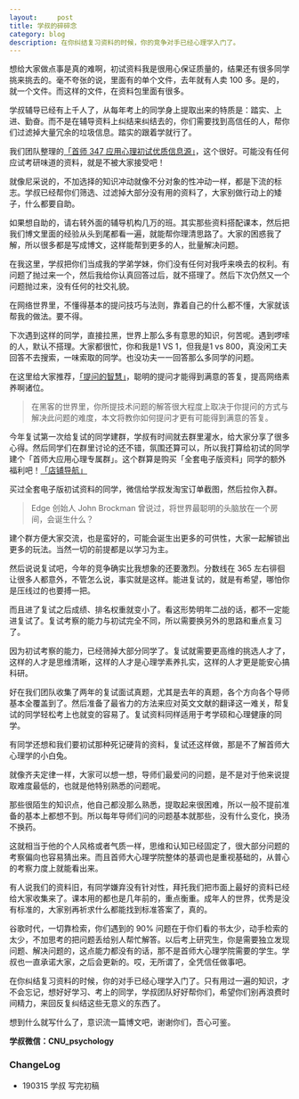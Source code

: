```yaml
---
layout:     post
title: 学叔的碎碎念
category: blog
description: 在你纠结复习资料的时候，你的竞争对手已经心理学入门了。
---
```


想给大家做点事是真的难啊，初试资料我是很用心保证质量的，结果还有很多同学挑来挑去的。毫不夸张的说，里面有的单个文件，去年就有人卖 100 多。是的，就一个文件。而这样的文件，在资料包里面有很多。

学叔辅导已经有上千人了，从每年考上的同学身上提取出来的特质是：踏实、上进、勤奋。而不是在辅导资料上纠结来纠结去的，你们需要找到高信任的人，帮你们过滤掉大量冗余的垃圾信息。踏实的跟着学就行了。

我们团队整理的[「首师 347 应用心理初试优质信息源」](https://cnu347.com/resource)，这个很好。可能没有任何应试考研味道的资料，就是不被大家接受吧！

就像尼采说的，不加选择的知识冲动就像不分对象的性冲动一样，都是下流的标志。学叔已经帮你们筛选、过滤掉大部分没有用的资料了，大家别做行动上的矮子，什么都要自助。

如果想自助的，请右转外面的辅导机构几万的班。其实那些资料搭配课本，然后把我们博文里面的经验从头到尾都看一遍，就能帮你理清思路了。大家的困惑我了解，所以很多都是写成博文，这样能帮到更多的人，批量解决问题。

在我这里，学叔把你们当成我的学弟学妹，你们没有任何对我呼来唤去的权利。有问题了抛过来一个，然后我给你认真回答过后，就不搭理了。然后下次仍然又一个问题抛过来，没有任何的社交礼貌。

在网络世界里，不懂得基本的提问技巧与法则，靠着自己的什么都不懂，大家就该帮我的做法。要不得。

下次遇到这样的同学，直接拉黑，世界上那么多有意思的知识，何苦呢。遇到啰嗦的人，默认不搭理。大家都很忙，你和我是1 VS 1，但我是1 vs 800，真没闲工夫回答不去搜索，一味索取的同学。也没功夫一一回答那么多同学的问题。

在这里给大家推荐，[「提问的智慧」](https://github.com/tvvocold/How-To-Ask-Questions-The-Smart-Way)，聪明的提问才能得到满意的答复，提高网络素养啊诸位。

> 在黑客的世界里，你所提技术问题的解答很大程度上取决于你提问的方式与解决此问题的难度，本文将教你如何提问才更有可能得到满意的答复。

今年复试第一次给复试的同学建群，学叔有时间就去群里灌水，给大家分享了很多心得。然后同学们在群里讨论的还不错，氛围还算可以，所以我打算给初试的同学建个「首师大应用心理专属群」。这个群算是购买「全套电子版资料」同学的额外福利吧！[「店铺导航」](https://shop342556748.taobao.com/?spm=a313o.201708ban.sellercard.12.64f0197aZ7oEHs)

买过全套电子版初试资料的同学，微信给学叔发淘宝订单截图，然后拉你入群。

> Edge 创始人 John Brockman 曾说过，将世界最聪明的头脑放在一个房间，会诞生什么？

建个群方便大家交流，也是蛮好的，可能会诞生出更多的可供性，大家一起解锁出更多的玩法。当然一切的前提都是以学习为主。


然后说说复试吧，今年的竞争确实比我想象的还要激烈。分数线在 365 左右徘徊让很多人都意外，不管怎么说，事实就是这样。能进复试的，就是有希望，哪怕你是压线过的也要搏一把。

而且进了复试之后成绩、排名权重就变小了。看这形势明年二战的话，都不一定能进复试了。复试考察的能力与初试完全不同，所以需要换另外的思路和重点复习了。

因为初试考察的能力，已经筛掉大部分同学了。复试就需要更高维的挑选人才了，这样的人才是思维清晰，这样的人才是心理学素养扎实，这样的人才更是能安心搞科研。

好在我们团队收集了两年的复试面试真题，尤其是去年的真题，各个方向各个导师基本全覆盖到了。然后准备了最省力的方法来应对英文文献的翻译这一难关，帮复试的同学轻松考上也就变的容易了。复试资料同样适用于考学硕和心理健康的同学。

有同学还想和我们要初试那种死记硬背的资料，复试还这样做，那是不了解首师大心理学的小白兔。

就像齐夫定律一样，大家可以想一想，导师们最爱问的问题，是不是对于他来说提取难度最低的，也就是他特别熟悉的问题呢。

那些很陌生的知识点，他自己都没那么熟悉，提取起来很困难，所以一般不提前准备的基本上都想不到。所以每年导师们问的问题基本就那些，没有什么变化，换汤不换药。

这就相当于他的个人风格或者气质一样，思维和认知已经固定了，很大部分问题的考察偏向也容易猜出来。而且首师大心理学院整体的基调也是重视基础的，从普心的考察力度上就能看出来。

有人说我们的资料旧，有同学嫌弃没有针对性，拜托我们把市面上最好的资料已经给大家收集来了。课本用的都也是几年前的，重点衡重。成年人的世界，优秀是没有标准的，大家别再祈求什么都能找到标准答案了，真的。

谷歌时代，一切靠检索，你们遇到的 90% 问题在于你们看的书太少，动手检索的太少，不加思考的把问题丢给别人帮忙解答。以后考上研究生，你是需要独立发现问题、解决问题的，这点能力都没有的话，那不是首师大心理学院需要的学生。学叔也一直承诺大家，之后会更新的。哎，无所谓了，全凭信任做事吧。

在你纠结复习资料的时候，你的对手已经心理学入门了。只有用过一遍的知识，才不会忘记，想好好学习、考上的同学，学叔团队好好帮你们，希望你们别再浪费时间精力，来回反复纠结这些无意义的东西了。

想到什么就写什么了，意识流一篇博文吧，谢谢你们，吾心可鉴。


**学叔微信：CNU_psychology**

### ChangeLog
* 190315 学叔 写完初稿

